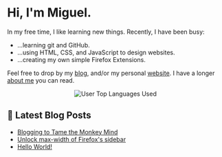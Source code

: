 # Hi, I'm Miguel.

In my free time, I like learning new things. Recently, I have been busy:
- ...learning git and GitHub.
- ...using HTML, CSS, and JavaScript to design websites.
- ...creating my own simple Firefox Extensions.

Feel free to drop by my [blog](https://stressed.dev), and/or my personal [website](https://miguelpimentel.do). I have a longer [about me](https://miguelpimentel.do/about) you can read.

<p align=center><img alt="User Top Languages Used" src="https://github-readme-stats.vercel.app/api/top-langs/?username=datastring&layout=compact" /></p>


## 📕 Latest Blog Posts

<!-- BLOG-POST-LIST:START -->
- [Blogging to Tame the Monkey Mind](https://stressed.dev/blogging-to-tame-the-monkey-mind/)
- [Unlock max-width of Firefox&#39;s sidebar](https://stressed.dev/unlock-max-width-of-firefoxs-sidebar/)
- [Hello World!](https://stressed.dev/hello-world/)
<!-- BLOG-POST-LIST:END -->